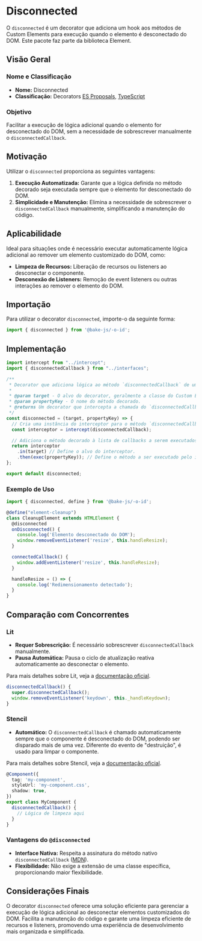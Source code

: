 # Disconnected

O `disconnected` é um decorator que adiciona um hook aos métodos de Custom Elements para execução quando o elemento é desconectado do DOM. Este pacote faz parte da biblioteca Element.

## Visão Geral

### Nome e Classificação

- **Nome:** Disconnected
- **Classificação:** Decorators [ES Proposals](https://www.proposals.es/proposals/Decorators), [TypeScript](https://www.typescriptlang.org/docs/handbook/decorators.html)

### Objetivo

Facilitar a execução de lógica adicional quando o elemento for desconectado do DOM, sem a necessidade de sobrescrever manualmente o `disconnectedCallback`.

## Motivação

Utilizar o `disconnected` proporciona as seguintes vantagens:

1. **Execução Automatizada:** Garante que a lógica definida no método decorado seja executada sempre que o elemento for desconectado do DOM.
2. **Simplicidade e Manutenção:** Elimina a necessidade de sobrescrever o `disconnectedCallback` manualmente, simplificando a manutenção do código.

## Aplicabilidade

Ideal para situações onde é necessário executar automaticamente lógica adicional ao remover um elemento customizado do DOM, como:

- **Limpeza de Recursos:** Liberação de recursos ou listeners ao desconectar o componente.
- **Desconexão de Listeners:** Remoção de event listeners ou outras interações ao remover o elemento do DOM.

## Importação

Para utilizar o decorator `disconnected`, importe-o da seguinte forma:

```javascript
import { disconnected } from '@bake-js/-o-id';
```

## Implementação

```javascript
import intercept from "../intercept";
import { disconnectedCallback } from "../interfaces";

/**
 * Decorator que adiciona lógica ao método `disconnectedCallback` de um Custom Element.
 *
 * @param target - O alvo do decorator, geralmente a classe do Custom Element.
 * @param propertyKey - O nome do método decorado.
 * @returns Um decorator que intercepta a chamada do `disconnectedCallback`.
 */
const disconnected = (target, propertyKey) => {
  // Cria uma instância do interceptor para o método `disconnectedCallback`.
  const interceptor = intercept(disconnectedCallback);

  // Adiciona o método decorado à lista de callbacks a serem executados.
  return interceptor
    .in(target) // Define o alvo do interceptor.
    .then(exec(propertyKey)); // Define o método a ser executado pelo interceptor.
};

export default disconnected;
```

### Exemplo de Uso

```javascript
import { disconnected, define } from '@bake-js/-o-id';

@define("element-cleanup")
class CleanupElement extends HTMLElement {
  @disconnected
  onDisconnected() {
    console.log('Elemento desconectado do DOM');
    window.removeEventListener('resize', this.handleResize);
  }

  connectedCallback() {
    window.addEventListener('resize', this.handleResize);
  }

  handleResize = () => {
    console.log('Redimensionamento detectado');
  }
}
```

## Comparação com Concorrentes

### Lit

- **Requer Sobrescrição:** É necessário sobrescrever `disconnectedCallback` manualmente.
- **Pausa Automática:** Pausa o ciclo de atualização reativa automaticamente ao desconectar o elemento.

Para mais detalhes sobre Lit, veja a [documentação oficial](https://lit.dev/docs/components/lifecycle/#disconnectedcallback).

```typescript
disconnectedCallback() {
  super.disconnectedCallback();
  window.removeEventListener('keydown', this._handleKeydown);
}
```

### Stencil

- **Automático:** O `disconnectedCallback` é chamado automaticamente sempre que o componente é desconectado do DOM, podendo ser disparado mais de uma vez. Diferente do evento de "destruição", é usado para limpar o componente.

Para mais detalhes sobre Stencil, veja a [documentação oficial](https://stenciljs.com/docs/component-lifecycle#disconnectedcallback).

```typescript
@Component({
  tag: 'my-component',
  styleUrl: 'my-component.css',
  shadow: true,
})
export class MyComponent {
  disconnectedCallback() {
    // Lógica de limpeza aqui
  }
}
```

### Vantagens do `@disconnected`

- **Interface Nativa:** Respeita a assinatura do método nativo `disconnectedCallback` ([MDN](https://developer.mozilla.org/en-US/docs/Web/Web_Components/Using_custom_elements#using_the_lifecycle_callbacks)).
- **Flexibilidade:** Não exige a extensão de uma classe específica, proporcionando maior flexibilidade.

## Considerações Finais

O decorator `disconnected` oferece uma solução eficiente para gerenciar a execução de lógica adicional ao desconectar elementos customizados do DOM. Facilita a manutenção do código e garante uma limpeza eficiente de recursos e listeners, promovendo uma experiência de desenvolvimento mais organizada e simplificada.
